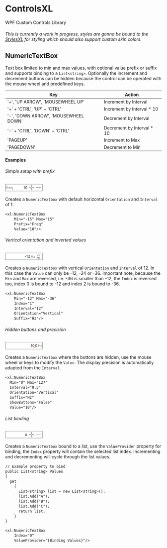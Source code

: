 # ControlsXL
WPF Custom Controls Library
###### <i> This is currently a work in progress, styles are gonna be bound to the [StylesXL](https://github.com/X-Lars/StylesXL) for styling which should also support custom skin colors.</i>

## NumericTextBox
Text box limited to min and max values, with optional value prefix or suffix and supports binding to a `List<string>`.
Optionally the increment and decrement buttons can be hidden because the control can be operated with the mouse wheel and predefined keys.

Key | Action
----|-------
'+', 'UP ARROW', 'MOUSEWHEEL UP'| Increment by Interval
'+' + 'CTRL', 'UP' + 'CTRL' | Increment by Interval * 10
'-', 'DOWN ARROW', 'MOUSEWHEEL DOWN'| Decrement by Interval
'-' + 'CTRL', 'DOWN' + 'CTRL' | Decrement by Interval * 10
'PAGEUP'| Increment to Max
'PAGEDOWN'| Decrement to Min

#### Examples
###### <i>Simple setup with prefix</i>
![Alt text](/Images/NumericTextBox-Horizontal-Prefix.jpg)

Creates a `NumericTextbox` with default horizontal `Orientation` and `Interval` of 1.
```
<xl:NumericTextBox 
    Min="-15" Max="15" 
    Prefix="Freq"
    Value="10"/>
```
###### <i>Vertical orientation and inverted values</i>
![Alt text](/Images/NumericTextBox-Vertical-Suffix.jpg)

Creates a `NumericTextbox` with vertical `Orientation` and `Interval` of 12. In this case the `Value` can only be -12, -24 or -36. Important note, because the `Min` and `Max`
are reversed, i.e. -36 is smaller than -12, the `Index` is reversed too, index 0 is bound to -12 and index 2 is bound to -36.
```
<xl:NumericTextBox
    Min="-12" Max="-36"
    Index="1"
    Interval="12"
    Orientation="Vertical"
    Suffix="Hz"/>
```
###### <i>Hidden buttons and precision</i>
![Alt text](/Images/NumericTextBox-NoButtons-Interval.jpg)

Creates a `NumericTextbox` where the buttons are hidden, use the mouse wheel or keys to modify the `Value`. The display precision is automatically adapted
from the `Interval`.
```
<xl:NumericTextBox
  Min="0" Max="127"
  Interval="0.5"
  Orientation="Vertical"
  Suffix="Hz"
  ShowButtons="False"
  Value="10"/>
```
###### <i>List binding</i>
![Alt text](/Images/NumericTextBox-Horizontal-List.jpg)

Creates a `NumericTextbox` bound to a list, use the `ValueProvider` property for binding, the `Index` property will contain the selected list index.
Incrementing and decrementing will cycle through the list values.
```
// Example property to bind
public List<string> Values
{
  get 
    {
      List<string> list = new List<string>();
      list.Add("A");
      list.Add("B");
      list.Add("C");
      return list;
    }
}
```

```
<xl:NumericTextBox
    Index="0"
    ValueProvider="{Binding Values}"/>
```
